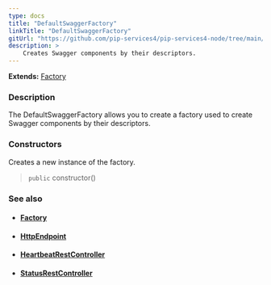 ```yaml
---
type: docs
title: "DefaultSwaggerFactory"
linkTitle: "DefaultSwaggerFactory"
gitUrl: "https://github.com/pip-services4/pip-services4-node/tree/main/pip-services4-swagger-node"
description: >
    Creates Swagger components by their descriptors.
---
```


**Extends:** [Factory](../../../components/build/factory)

### Description

The DefaultSwaggerFactory allows you to create a factory used to create Swagger components by their descriptors.

### Constructors
Creates a new instance of the factory.  

> `public` constructor()



### See also
- #### [Factory](../../../components/build/factory)
- #### [HttpEndpoint](../../../http/controllers/http_endpoint)
- #### [HeartbeatRestController](../../../http/controllers/heartbeat_rest_controller)
- #### [StatusRestController](../../../http/controllers/status_rest_controller)
